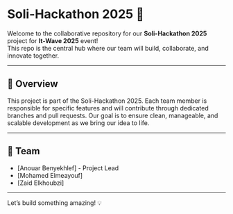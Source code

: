 # Soli-Hackathon 2025 🚀

Welcome to the collaborative repository for our **Soli-Hackathon 2025** project for **It-Wave 2025** event!  
This repo is the central hub where our team will build, collaborate, and innovate together.

---

## 📌 Overview

This project is part of the Soli-Hackathon 2025. Each team member is responsible for specific features and will contribute through dedicated branches and pull requests. Our goal is to ensure clean, manageable, and scalable development as we bring our idea to life.

---

## 👥 Team

- [Anouar Benyekhlef] - Project Lead
- [Mohamed Elmeayouf]
- [Zaid Elkhoubzi]
  
---

Let’s build something amazing! 💡

